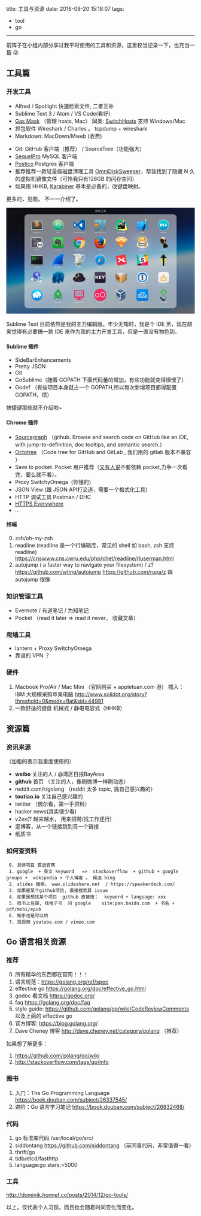 title: 工具与资源
date: 2016-09-20 15:18:07
tags:
- tool
- go

---

前阵子在小组内部分享过我平时使用的工具和资源，这里权当记录一下，也充当一篇 😜

## 工具篇

### 开发工具

- Alfred / Spotlight 快速检索文件, 二者互补
- Sublime Text 3 / Atom / VS Code(看好)
- [Gas Mask](http://clockwise.ee/) （管理 hosts, Mac）
  同类: [SwitchHosts](https://oldj.github.io/SwitchHosts) 支持 Windows/Mac
- 抓包软件 Wireshark / Charles 。  tcpdump + wireshark
- Markdown:  MacDown/Mweb (收费)
* Git:  GitHub 客户端（推荐） / SourceTree（功能强大）
* [SequelPro](https://www.sequelpro.com/)  MySQL 客户端
* [Postico](https://eggerapps.at/postico/) Postgres 客户端
* 推荐推荐一款轻量级磁盘清理工具 [OmniDiskSweeper](https://www.omnigroup.com/more)，帮我找到了隐藏 N 久的虚拟机镜像文件（可怜我只有128GB 的闪存空间）
* 如果用 HHKB, [Karabiner](https://pqrs.org/osx/karabiner/) 基本是必备的，改键盘映射。

更多的，见图， 不一一介绍了。

![tools](/images/tools.png)

Sublime Text 目前依然是我的主力编辑器。年少无知时，我是个 IDE 黑，现在越来觉得有必要搞一款 IDE 来作为我的主力开发工具，但是一直没有物色到。

#### Sublime 插件

- SideBarEnhancements
- Pretty JSON
- Git
- GoSublime（随着 GOPATH 下面代码量的增加，有些功能就变得很慢了）
- Godef （有些项目本身就占一个 GOPATH,所以每次新增项目都得配置 GOPATH，烦）

快捷键那些就不介绍啦~

#### Chrome 插件

- [Sourcegraph](https://chrome.google.com/webstore/detail/sourcegraph-for-github/dgjhfomjieaadpoljlnidmbgkdffpack) （github. Browse and search code on GitHub like an IDE, with jump-to-definition, doc tooltips, and semantic search.）
- [Octotree](https://chrome.google.com/webstore/detail/octotree/bkhaagjahfmjljalopjnoealnfndnagc) （Code tree for GitHub and GitLab ,  我们用的 gitlab 版本不兼容 ）
- Save to pocket. Pocket 用户推荐（[又有人说](https://zhuanlan.zhihu.com/p/22545574?hmsr=toutiao.io&utm_medium=toutiao.io&utm_source=toutiao.io)不要依赖 pocket,力争一次看完，要么就不看）。
- Proxy SwitchyOmega（你懂的）
- JSON View (跟 JSON API打交道，需要一个格式化工具)
- HTTP 调试工具  Postman / DHC
- [HTTPS Everywhere](https://www.eff.org/https-everywhere)
- ...

#### 终端
0. zsh/oh-my-zsh
1. readline (readline 是一个行编辑库，常见的 shell 如 bash, zsh 支持 readline)
https://cnswww.cns.cwru.edu/php/chet/readline/rluserman.html
2. autojump ( a faster way to navigate your filesystem)     / z?
https://github.com/wting/autojump
https://github.com/rupa/z   跟 autojump 很像


### 知识管理工具

- Evernote / 有道笔记 / 为知笔记
- Pocket （read it later => read it never， 收藏文章）

### 爬墙工具
- lantern + Proxy SwitchyOmega
- 靠谱的 VPN ？

### 硬件
1. Macbook Pro/Air  / Mac Mini （官网购买 + appletuan.com 港）
插入： IBM  大规模采购苹果电脑 http://www.solidot.org/story?threshold=0&mode=flat&sid=44981
2. 一款舒适的键盘 机械式 / 静电电容式（HHKB）

## 资源篇

### 资讯来源
（加粗的表示我重度使用的）
- **weibo** 关注的人 / @湾区日报BayArea
- **github** 首页 （关注的人，像刷微博一样刷动态）
- reddit.com/r/golang （reddit 太多 topic, 挑自己感兴趣的）
- **toutiao.io**  关注自己感兴趣的
- twitter （偶尔看，第一手资料）
- hacker news(其实很少看)
- v2ex(? 越来越水， 用来招聘/找工作还行)
- 逛博客，从一个链接跳到另一个链接
- 纸质书

### 如何查资料
     
     0. 具体项目 首选官网
     1. google  + 英文 keyword   =>  stackoverflow  + github + google groups +  wikipedia + 个人博客 。 候选 bing
     2. slides 搜索。 www.slideshare.net  / https://speakerdeck.com/
     3. 如果是某个github项目, 直接搜索其 issue
     4. 如果是想找某个项目  github 直接搜：  keyword + language: xxx
     5. 找书上豆瓣, 找电子书  问 google    site:pan.baidu.com  + 书名 + pdf/mobi/epub
     6. 知乎也是可以的
     7. 找视频 youtube.com / vimeo.com

## Go 语言相关资源

### 推荐
0. 所有精华的东西都在官网！！！
1. 语言规范：https://golang.org/ref/spec
2. effective go  https://golang.org/doc/effective_go.html
3. godoc 看文档 https://godoc.org/
4. faq  https://golang.org/doc/faq
5. style guide: https://github.com/golang/go/wiki/CodeReviewComments  以及上面的 effective go
6. 官方博客: https://blog.golang.org/
7. Dave Cheney 博客 http://dave.cheney.net/category/golang （推荐）

如果想了解更多：
1. https://github.com/golang/go/wiki
2. http://stackoverflow.com/tags/go/info

### 图书
1.  入门：The Go Programming Language https://book.douban.com/subject/26337545/
2.  进阶：Go 语言学习笔记 https://book.douban.com/subject/26832468/

### 代码
1. go 标准库代码 /usr/local/go/src/
2. siddontang https://github.com/siddontang （前同事代码，非常值得一看）
3. thrift/go
4. tidb/etcd/fasthttp
5. language:go stars:>5000

### 工具
http://dominik.honnef.co/posts/2014/12/go-tools/


以上，仅代表个人习惯。而且也会随着时间变化而变化。



